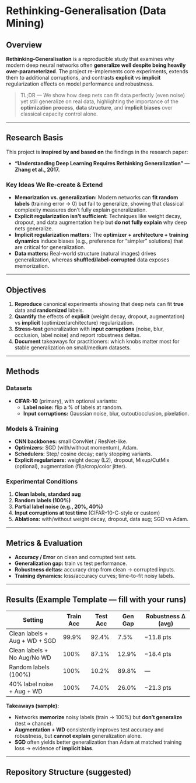 # Rethinking-Generalisation (Data Mining)

## Overview
**Rethinking-Generalisation** is a reproducible study that examines why modern deep neural networks often **generalize well despite being heavily over-parameterized**. The project re-implements core experiments, extends them to additional corruptions, and contrasts **explicit** vs **implicit** regularization effects on model performance and robustness.

> TL;DR — We show how deep nets can fit data perfectly (even noise) yet still generalize on real data, highlighting the importance of the **optimization process**, **data structure**, and **implicit biases** over classical capacity control alone.

---

## Research Basis
This project is **inspired by and based on** the findings in the research paper:

- **“Understanding Deep Learning Requires Rethinking Generalization” — Zhang et al., 2017.**

### Key Ideas We Re-create & Extend
- **Memorization vs. generalization:** Modern networks can **fit random labels** (training error → 0) but fail to generalize, showing that classical complexity measures don’t fully explain generalization.
- **Explicit regularization isn’t sufficient:** Techniques like weight decay, dropout, and data augmentation help but **do not fully explain** why deep nets generalize.
- **Implicit regularization matters:** The **optimizer + architecture + training dynamics** induce biases (e.g., preference for “simpler” solutions) that are critical for generalization.
- **Data matters:** Real-world structure (natural images) drives generalization, whereas **shuffled/label-corrupted** data exposes memorization.

---

## Objectives
1. **Reproduce** canonical experiments showing that deep nets can fit **true** data and **randomized** labels.
2. **Quantify** the effects of **explicit** (weight decay, dropout, augmentation) vs **implicit** (optimizer/architecture) regularization.
3. **Stress-test** generalization with **input corruptions** (noise, blur, occlusion, label noise) and report robustness deltas.
4. **Document** takeaways for practitioners: which knobs matter most for stable generalization on small/medium datasets.

---

## Methods

### Datasets
- **CIFAR-10** (primary), with optional variants:
  - **Label noise:** flip a % of labels at random.
  - **Input corruptions:** Gaussian noise, blur, cutout/occlusion, pixelation.

### Models & Training
- **CNN backbones:** small ConvNet / ResNet-like.
- **Optimizers:** SGD (with/without momentum), Adam.
- **Schedulers:** Step/ cosine decay; early stopping variants.
- **Explicit regularizers:** weight decay (L2), dropout, Mixup/CutMix (optional), augmentation (flip/crop/color jitter).

### Experimental Conditions
1. **Clean labels, standard aug**
2. **Random labels (100%)**
3. **Partial label noise (e.g., 20%, 40%)**
4. **Input corruptions at test time** (CIFAR-10-C-style or custom)
5. **Ablations:** with/without weight decay, dropout, data aug; SGD vs Adam.

---

## Metrics & Evaluation
- **Accuracy / Error** on clean and corrupted test sets.
- **Generalization gap:** train vs test performance.
- **Robustness deltas:** accuracy drop from clean → corrupted inputs.
- **Training dynamics:** loss/accuracy curves; time-to-fit noisy labels.

---

## Results (Example Template — fill with your runs)
| Setting                               | Train Acc | Test Acc | Gen Gap | Robustness Δ (avg) |
|---------------------------------------|-----------|----------|---------|--------------------|
| Clean labels + Aug + WD + SGD         | 99.9%     | 92.4%    | 7.5%    | −11.8 pts          |
| Clean labels + No Aug/No WD           | 100%      | 87.1%    | 12.9%   | −18.4 pts          |
| Random labels (100%)                  | 100%      | 10.2%    | 89.8%   | —                  |
| 40% label noise + Aug + WD            | 100%      | 74.0%    | 26.0%   | −21.3 pts          |

**Takeaways (sample):**
- Networks **memorize** noisy labels (train → 100%) but **don’t generalize** (test ≈ chance).
- **Augmentation + WD** consistently improves test accuracy and robustness, but **cannot explain** generalization alone.
- **SGD** often yields better generalization than Adam at matched training loss → evidence of **implicit bias**.

---

## Repository Structure (suggested)
